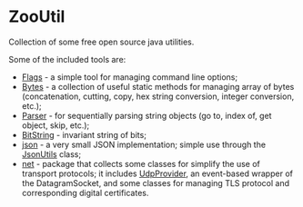 # ZooUtil

Collection of some free open source java utilities.

Some of the included tools are:
* [Flags](https://github.com/zooutil/zooutil/blob/main/src/org/zoolu/util/Flags.java) - a simple tool for managing command line options;
* [Bytes](https://github.com/zooutil/zooutil/blob/main/src/org/zoolu/util/Bytes.java) - a collection of useful static methods for managing array of bytes (concatenation, cutting, copy, hex string conversion, integer conversion, etc.);
* [Parser](https://github.com/zooutil/zooutil/blob/main/src/org/zoolu/util/Parser.java) - for sequentially parsing string objects (go to, index of, get object, skip, etc.);
* [BitString](https://github.com/zooutil/zooutil/blob/main/src/org/zoolu/util/BitString.java) - invariant string of bits;
* [json](https://github.com/zooutil/zooutil/tree/main/src/org/zoolu/util/json) - a very small JSON implementation; simple use through the [JsonUtils](https://github.com/zooutil/zooutil/blob/main/src/org/zoolu/util/json/JsonUtils.java) class;
* [net](https://github.com/zooutil/zooutil/tree/main/src/org/zoolu/net) - package that collects some classes for simplify the use of transport protocols; it includes [UdpProvider](https://github.com/zooutil/zooutil/blob/main/src/org/zoolu/net/UdpProvider.java),  an event-based wrapper of the DatagramSocket, and some classes for managing TLS protocol and corresponding digital certificates.